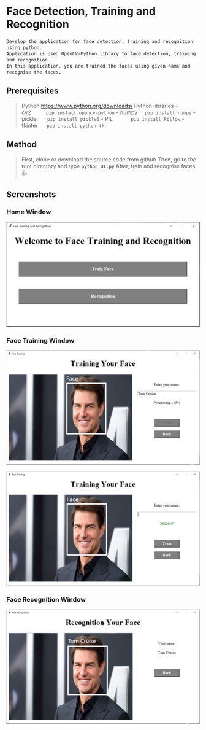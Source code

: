 # Face Detection, Training and Recognition

```
Develop the application for face detection, training and recognition using python.
Application is used OpenCV-Python library to face detection, training and recognition.
In this application, you are trained the faces using given name and recognise the faces.
```

## Prerequisites

> Python https://www.python.org/downloads/
> Python libraries
		 - cv2&nbsp;&nbsp;&nbsp;&nbsp;&nbsp;&nbsp;&nbsp;&nbsp;&nbsp;&nbsp;`pip install opencv-python` 
		 - numpy&nbsp;&nbsp;&nbsp;&nbsp;&nbsp;`pip install numpy`
		 - pickle&nbsp;&nbsp;&nbsp;&nbsp;&nbsp;&nbsp;&nbsp;`pip install pickle5`
		 - PIL&nbsp;&nbsp;&nbsp;&nbsp;&nbsp;&nbsp;&nbsp;&nbsp;&nbsp;&nbsp;&nbsp;&nbsp;`pip install Pillow`
		 - tkinter&nbsp;&nbsp;&nbsp;&nbsp;&nbsp;&nbsp;`pip install python-tk`

## Method

> First, clone or download the source code from github
> Then, go to the root directory and type **`python UI.py`**
> After, train and recognise faces :+1:.

## Screenshots

### Home Window

![Home Window](Screenshots/1.png)

### Face Training Window

![Face Training Window](Screenshots/2.jpg)

![Face Training Window](Screenshots/3.jpg)

### Face Recognition Window

![Face Recognition Window](Screenshots/4.jpg)